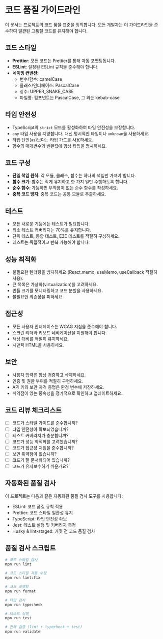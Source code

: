 # 코드 품질 가이드라인

이 문서는 프로젝트의 코드 품질 표준을 정의합니다. 모든 개발자는 이 가이드라인을 준수하여 일관된 고품질 코드를 유지해야 합니다.

## 코드 스타일

- **Prettier**: 모든 코드는 Prettier를 통해 자동 포맷팅됩니다.
- **ESLint**: 설정된 ESLint 규칙을 준수해야 합니다.
- **네이밍 컨벤션**:
  - 변수/함수: camelCase
  - 클래스/인터페이스: PascalCase
  - 상수: UPPER_SNAKE_CASE
  - 파일명: 컴포넌트는 PascalCase, 그 외는 kebab-case

## 타입 안전성

- TypeScript의 `strict` 모드를 활성화하여 타입 안전성을 보장합니다.
- `any` 타입 사용을 지양합니다. 대신 명시적인 타입이나 `unknown`을 사용하세요.
- 타입 단언(`as`)보다는 타입 가드를 사용하세요.
- 함수의 매개변수와 반환값에 항상 타입을 명시하세요.

## 코드 구성

- **단일 책임 원칙**: 각 모듈, 클래스, 함수는 하나의 책임만 가져야 합니다.
- **함수 크기**: 함수는 작게 유지하고 한 가지 일만 수행하도록 합니다.
- **순수 함수**: 가능하면 부작용이 없는 순수 함수를 작성하세요.
- **중복 코드 방지**: 중복 코드는 공통 모듈로 추출하세요.

## 테스트

- 모든 새로운 기능에는 테스트가 필요합니다.
- 최소 테스트 커버리지는 70%를 유지합니다.
- 단위 테스트, 통합 테스트, E2E 테스트를 적절히 구성하세요.
- 테스트는 독립적이고 반복 가능해야 합니다.

## 성능 최적화

- 불필요한 렌더링을 방지하세요 (React.memo, useMemo, useCallback 적절히 사용).
- 큰 목록은 가상화(virtualization)를 고려하세요.
- 번들 크기를 모니터링하고 코드 분할을 사용하세요.
- 불필요한 의존성을 피하세요.

## 접근성

- 모든 사용자 인터페이스는 WCAG 지침을 준수해야 합니다.
- 스크린 리더와 키보드 네비게이션을 지원해야 합니다.
- 색상 대비를 적절히 유지하세요.
- 시맨틱 HTML을 사용하세요.

## 보안

- 사용자 입력은 항상 검증하고 삭제하세요.
- 인증 및 권한 부여를 적절히 구현하세요.
- API 키와 보안 자격 증명은 환경 변수에 저장하세요.
- 취약점이 있는 종속성을 정기적으로 확인하고 업데이트하세요.

## 코드 리뷰 체크리스트

- [ ] 코드가 스타일 가이드를 준수합니까?
- [ ] 타입 안전성이 확보되었습니까?
- [ ] 테스트 커버리지가 충분합니까?
- [ ] 코드가 성능 최적화를 고려했습니까?
- [ ] 코드가 접근성 지침을 준수합니까?
- [ ] 보안 취약점이 없습니까?
- [ ] 코드가 잘 문서화되어 있습니까?
- [ ] 코드가 유지보수하기 쉬운가요?

## 자동화된 품질 검사

이 프로젝트는 다음과 같은 자동화된 품질 검사 도구를 사용합니다:

- ESLint: 코드 품질 규칙 적용
- Prettier: 코드 스타일 일관성 유지
- TypeScript: 타입 안전성 확보
- Jest: 테스트 실행 및 커버리지 측정
- Husky & lint-staged: 커밋 전 코드 품질 검사

## 품질 검사 스크립트

```bash
# 코드 스타일 검사
npm run lint

# 코드 스타일 자동 수정
npm run lint:fix

# 코드 포맷팅
npm run format

# 타입 검사
npm run typecheck

# 테스트 실행
npm run test

# 전체 검증 (lint + typecheck + test)
npm run validate
```